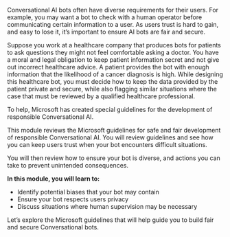 Conversational AI bots often have diverse requirements for their users. For example, you may want a bot to check with a human operator before communicating certain information to a user. As users trust is hard to gain, and easy to lose it, it’s important to ensure AI bots are fair and secure.

Suppose you work at a healthcare company that produces bots for patients to ask questions they might not feel comfortable asking a doctor. You have a moral and legal obligation to keep patient information secret and not give out incorrect healthcare advice. A patient provides the bot with enough information that the likelihood of a cancer diagnosis is high. While designing this healthcare bot, you must decide how to keep the data provided by the patient private and secure, while also flagging similar situations where the case that must be reviewed by a qualified healthcare professional.

To help, Microsoft has created special guidelines for the development of responsible Conversational AI.

This module reviews the Microsoft guidelines for safe and fair development of responsible Conversational AI. You will review guidelines and see how you can keep users trust when your bot encounters difficult situations.

You will then review how to ensure your bot is diverse, and actions you can take to prevent unintended consequences.

**In this module, you will learn to:**

* Identify potential biases that your bot may contain
* Ensure your bot respects users privacy
* Discuss situations where human supervision may be necessary

Let’s explore the Microsoft guidelines that will help guide you to build fair and secure Conversational bots.

